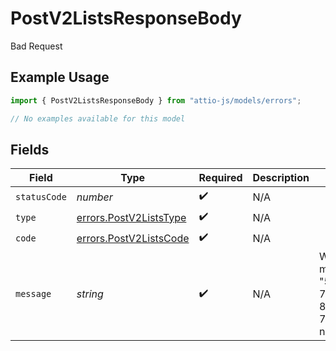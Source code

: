 # PostV2ListsResponseBody

Bad Request

## Example Usage

```typescript
import { PostV2ListsResponseBody } from "attio-js/models/errors";

// No examples available for this model
```

## Fields

| Field                                                                      | Type                                                                       | Required                                                                   | Description                                                                | Example                                                                    |
| -------------------------------------------------------------------------- | -------------------------------------------------------------------------- | -------------------------------------------------------------------------- | -------------------------------------------------------------------------- | -------------------------------------------------------------------------- |
| `statusCode`                                                               | *number*                                                                   | :heavy_check_mark:                                                         | N/A                                                                        |                                                                            |
| `type`                                                                     | [errors.PostV2ListsType](../../models/errors/postv2liststype.md)           | :heavy_check_mark:                                                         | N/A                                                                        |                                                                            |
| `code`                                                                     | [errors.PostV2ListsCode](../../models/errors/postv2listscode.md)           | :heavy_check_mark:                                                         | N/A                                                                        |                                                                            |
| `message`                                                                  | *string*                                                                   | :heavy_check_mark:                                                         | N/A                                                                        | Workspace member with ID "50cf242c-7fa3-4cad-87d0-75b1af71c57b" not found. |